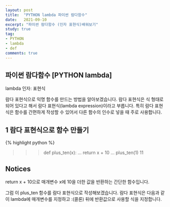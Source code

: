 ```yaml
---
layout: post
title:  "PYTHON lambda 파이썬 람다함수"
date:   2021-09-10
excerpt: "파이썬 람다함수 (인자 표현식)배워보기"
study: true
tag:
- PYTHON 
- lambda
- def
comments: true
---
```



## 파이썬 람다함수 [PYTHON lambda]

lambda 인자: 표현식

람다 표현식으로 익명 함수를 만드는 방법을 알아보겠습니다.
람다 표현식은 식 형태로 되어 있다고 해서 람다 표현식(lambda expression)이라고 부릅니다. 특히 람다 표현식은 함수를 간편하게 작성할 수 있어서 다른 함수의 인수로 넣을 때 주로 사용합니다.





## 1 람다 표현식으로 함수 만들기

{% highlight python %}
>>> def plus_ten(x):
...     return x + 10
...
>>> plus_ten(1)
11

## Notices

return x + 10으로 매개변수 x에 10을 더한 값을 반환하는 간단한 함수입니다.

그럼 이 plus_ten 함수를 람다 표현식으로 작성해보겠습니다. 람다 표현식은 다음과 같이 lambda에 매개변수를 지정하고 :(콜론) 뒤에 반환값으로 사용할 식을 지정합니다.